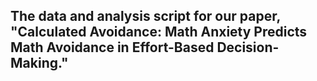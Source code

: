 ## The data and analysis script for our paper, "Calculated Avoidance: Math Anxiety Predicts Math Avoidance in Effort-Based Decision-Making." 
